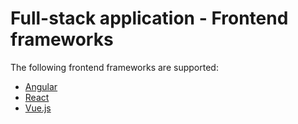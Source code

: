 # Full-stack application - Frontend frameworks

The following frontend frameworks are supported:

- [Angular](./angular.md)
- [React](./react.md)
- [Vue.js](./vuejs.md)
